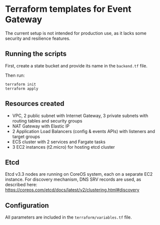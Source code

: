 # Terraform templates for Event Gateway

The current setup is not intended for production use, as it lacks some security and resilience features.

## Running the scripts

First, create a state bucket and provide its name in the `backend.tf` file.

Then run:

```
terraform init 
terraform apply
```

## Resources created

* VPC, 2 public subnet with Internet Gateway, 3 private subnets with routing tables and security groups
* NAT Gateway with Elastic IP
* 2 Application Load Balancers (config & events APIs) with listeners and target groups
* ECS cluster with 2 services and Fargate tasks
* 3 EC2 instances (t2.micro) for hosting etcd cluster

## Etcd

Etcd v3.3 nodes are running on CoreOS system, each on a separate EC2 instance.
For discovery mechanism, DNS SRV records are used, as described here: https://coreos.com/etcd/docs/latest/v2/clustering.html#discovery

## Configuration

All parameters are included in the `terraform/variables.tf` file.